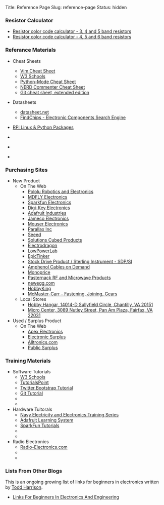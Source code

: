 Title: Reference Page
Slug: reference-page
Status: hidden

### Resistor Calculator
* [Resistor color code calculator - 3, 4 and 5 band resistors](http://www.hobby-hour.com/electronics/resistorcalculator.php)
* [Resistor color code calculator - 4, 5 and 6 band resistors](http://www.digikey.com/us/en/mkt/5-band-resistors.html)

### Referance Materials
* Cheat Sheets
    * [Vim Cheat Sheet](/pages/vim-cheat-sheet.html)
    * [W3 Schools](http://www.w3schools.com/)
    * [Python-Mode Cheat Sheet](/pages/python-mode-cheat-sheet.html)
    * [NERD Commenter Cheat Sheet](/pages/nerd-commenter-cheat-sheet.html)
    * [Git cheat sheet, extended edition](http://jan-krueger.net/development/git-cheat-sheet-extended-edition)
* Datasheets
    * [datasheet.net](http://www.datasheet.net/)
    * [FindChips - Electronic Components Search Engine](http://www.findchips.com/)

* [RPi Linux & Python Packages](/pages/linux-python-packages-for-my-raspberry-pi.html)
* []()
* []()
* []()

### Purchasing Sites
* New Product
    * On The Web
        * [Pololu Robotics and Electronics](http://www.pololu.com/)
        * [MDFLY Electronics](http://www.mdfly.com/)
        * [Sparkfun Electronics](http://www.sparkfun.com/)
        * [Digi-Key Electronics](http://www.digikey.com)
        * [Adafruit Industries](http://www.adafruit.com/)
        * [Jameco Electronics](http://www.jameco.com)
        * [Mouser Electronics](http://www.mouser.com)
        * [Parallax Inc](http://www.parallax.com/)
        * [Seeed](http://www.seeedstudio.com/depot/)
        * [Solutions Cubed Products](http://www.solutions-cubed.com/)
        * [Electrodragon](http://www.electrodragon.com/)
        * [LowPowerLab](http://lowpowerlab.com/)
        * [EpicTinker](http://www.epictinker.com/)
        * [Stock Drive Product / Sterling Instrument - SDP/SI](http://www.sdp-si.com/)
        * [Amphenol Cables on Demand](http://www.cablesondemand.com/)
        * [Monoprice](http://www.monoprice.com/)
        * [Pasternack RF and Microwave Products](http://www.pasternack.com/)
        * [newegg.com](http://www.newegg.com/Electronic-Components/Category/ID-342)
        * [HobbyKing](https://www.hobbyking.com/hobbyking/store/index.asp)
        * [McMaster-Carr - Fastening, Joining, Gears](http://www.mcmaster.com/)
    * Local Stores
        * [Hobby Hangar, 14014-D Sullyfield Circle, Chantilly, VA 20151](http://www.hhvastore.com/)
        * [Micro Center, 3089 Nutley Street, Pan Am Plaza, Fairfax, VA 22031](http://www.microcenter.com/)
* Used / Surplus Product
    * On The Web
        * [Apex Electronics](http://www.apexelectronic.com/)
        * [Electronic Surplus](http://www.electronicsurplus.com/default.aspx)
        * [Alltronics.com](http://www.alltronics.com/)
        * [Public Surplus](http://www.publicsurplus.com/)

### Training Materials
* Software Tutorials
    * [W3 Schools](http://www.w3schools.com/)
    * [TutorialsPoint](http://www.tutorialspoint.com/)
    * [Twitter Bootstrap Tutorial](http://www.w3resource.com/twitter-bootstrap/tutorial.php)
    * [Git Tutorial](https://www.atlassian.com/git/tutorial)
    * []()
    * []()
* Hardware Tuitorals
    * [Navy Electricity and Electronics Training Series](http://www.hnsa.org/doc/#neets)
    * [Adafruit Learning System](http://learn.adafruit.com/)
    * [SparkFun Tutorials](https://learn.sparkfun.com/tutorials)
    * []()
    * []()
* Radio Electronics
    * [Radio-Electronics.com](http://www.radio-electronics.com/)
    * []()
    * []()

### Lists From Other Blogs
This is an ongoing growing list of links for beginners in electronics written by [Todd Harrison][01].
* [Links For Beginners In Electronics And Engineering](http://www.toddfun.com/category/beginners-in-electronics/)



[01]:http://www.toddfun.com/about/

